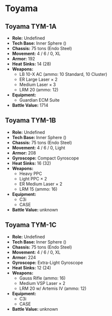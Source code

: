 # Toyama
## Toyama TYM-1A
- **Role:** Undefined
- **Tech Base:** Inner Sphere ()
- **Chassis:** 75 tons (Endo Steel)
- **Movement:** 4 / 6 / 0, XL
- **Armor:** 192
- **Heat Sinks:** 14 (28)
- **Weapons:**
  - LB 10-X AC (ammo: 10 Standard, 10 Cluster)
  - ER Large Laser × 2
  - Medium Laser × 3
  - LRM 20 (ammo: 12)
- **Equipment:**
  - Guardian ECM Suite
- **Battle Value:** 1714

## Toyama TYM-1B
- **Role:** Undefined
- **Tech Base:** Inner Sphere ()
- **Chassis:** 75 tons (Endo Steel)
- **Movement:** 4 / 6 / 0, Light
- **Armor:** 208
- **Gyroscope:** Compact Gyroscope
- **Heat Sinks:** 16 (32)
- **Weapons:**
  - Heavy PPC
  - Light PPC × 2
  - ER Medium Laser × 2
  - LRM 15 (ammo: 16)
- **Equipment:**
  - C3i
  - CASE
- **Battle Value:** unknown

## Toyama TYM-1C
- **Role:** Undefined
- **Tech Base:** Inner Sphere ()
- **Chassis:** 75 tons (Endo Steel)
- **Movement:** 4 / 6 / 0, XL
- **Armor:** 224
- **Gyroscope:** Extra-Light Gyroscope
- **Heat Sinks:** 12 (24)
- **Weapons:**
  - Gauss Rifle (ammo: 16)
  - Medium VSP Laser × 2
  - LRM 20 w/ Artemis IV (ammo: 12)
- **Equipment:**
  - C3i
  - CASE
- **Battle Value:** unknown

